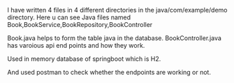 I have written 4 files in 4 different directories in the java/com/example/demo directory.
Here u can see Java files named Book,BookService,BookRepository,BookController

Book.java helps to form the table java in the database.
BookController.java has varoious api end points and how they work.

Used in memory database of springboot which is H2.

And used postman to check whether the endpoints are working or not.
